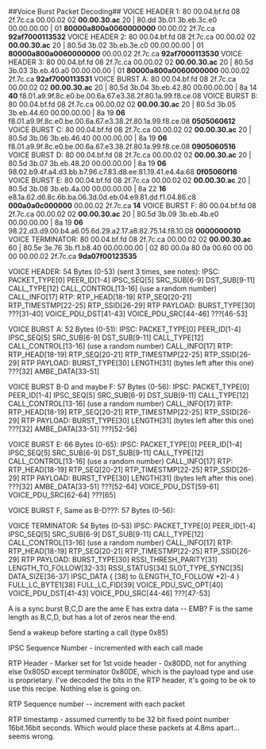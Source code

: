 ##Voice Burst Packet Decoding##
    VOICE HEADER 1:   80  00.04.bf.fd  08  2f.7c.ca  00.00.02  02  **00.00.30.ac**  20  |  80.dd  3b.01  3b.eb.3c.e0  00.00.00.00  |  01  **80000a800a0060000000**  00.00.02  2f.7c.ca  **92af7000113532**
    VOICE HEADER 2:   80  00.04.bf.fd  08  2f.7c.ca  00.00.02  02  **00.00.30.ac**  20  |  80.5d  3b.02  3b.eb.3e.c0  00.00.00.00  |  01  **80000a800a0060000000**  00.00.02  2f.7c.ca  **92af7000113530**
    VOICE HEADER 3:   80  00.04.bf.fd  08  2f.7c.ca  00.00.02  02  **00.00.30.ac**  20  |  80.5d  3b.03  3b.eb.40.a0  00.00.00.00  |  01  **80000a800a0060000000**  00.00.02  2f.7c.ca  **92af7000113531**
    VOICE BURST A:    80  00.04.bf.fd  08  2f.7c.ca  00.00.02  02  **00.00.30.ac**  20  |  80.5d  3b.04  3b.eb.42.80  00.00.00.00  |  8a  14  **40**  f8.01.a9.9f.8c.e0.be.00.6a.67.e3.38.2f.80.1a.99.f8.ce.08
    VOICE BURST B:    80  00.04.bf.fd  08  2f.7c.ca  00.00.02  02  **00.00.30.ac**  20  |  80.5d  3b.05  3b.eb.44.60  00.00.00.00  |  8a  19  **06**  f8.01.a9.9f.8c.e0.be.00.6a.67.e3.38.2f.80.1a.99.f8.ce.08  **0505060612**
    VOICE BURST C:    80  00.04.bf.fd  08  2f.7c.ca  00.00.02  02  **00.00.30.ac**  20  |  80.5d  3b.06  3b.eb.46.40  00.00.00.00  |  8a  19  **06**  f8.01.a9.9f.8c.e0.be.00.6a.67.e3.38.2f.80.1a.99.f8.ce.08  **0905060516**
    VOICE BURST D:    80  00.04.bf.fd  08  2f.7c.ca  00.00.02  02  **00.00.30.ac**  20  |  80.5d  3b.07  3b.eb.48.20  00.00.00.00  |  8a  19  **06**  98.02.b9.4f.a4.d3.bb.b7.96.c7.83.d8.ee.81.19.41.e4.4a.68  **0f05060f16**
    VOICE BURST E:    80  00.04.bf.fd  08  2f.7c.ca  00.00.02  02  **00.00.30.ac**  20  |  80.5d  3b.08  3b.eb.4a.00  00.00.00.00  |  8a  22  **16**  e8.1a.62.d6.8c.6b.ba.06.3d.0d.eb.04.e9.81.dd.f1.04.86.c8  **000a0a0c000000**  00.00.02  2f.7c.ca  **14**
    VOICE BURST F:    80  00.04.bf.fd  08  2f.7c.ca  00.00.02  02  **00.00.30.ac**  20  |  80.5d  3b.09  3b.eb.4b.e0  00.00.00.00  |  8a  19  **06**  98.22.d3.d9.00.b4.a6.05.6d.29.a2.17.a8.82.75.14.f8.10.08  **0000000010**
    VOICE TERMINATOR: 80  00.04.bf.fd  08  2f.7c.ca  00.00.02  02  **00.00.30.ac**  60  |  80.5e  3e.76  3b.f1.b8.40  00.00.00.00  |  02  80  00.0a  80  0a  00.60  00  00  00  00.00.02  2f.7c.ca  **9da07f00123535**

 
VOICE HEADER: 54 Bytes (0-53) (sent 3 times, see notes):
    IPSC:
        PACKET_TYPE[0]
        PEER_ID[1-4]
        IPSC_SEQ[5]
        SRC_SUB[6-9]
        DST_SUB[9-11]
        CALL_TYPE[12]
        CALL_CONTROL[13-16]  (use a random number)
        CALL_INFO[17]
            RTP:
                RTP_HEAD[18-19]
                RTP_SEQ[20-21]
                RTP_TIMESTMP[22-25]
                RTP_SSID[26-29]
                    RTP PAYLOAD:
                        BURST_TYPE[30]
                        ???[31-40]
                        VOICE_PDU_DST[41-43]
                        VOICE_PDU_SRC[44-46]
                        ???[46-53]

VOICE BURST A: 52 Bytes (0-51):
    IPSC:
        PACKET_TYPE[0]
        PEER_ID[1-4]
        IPSC_SEQ[5]
        SRC_SUB[6-9]
        DST_SUB[9-11]
        CALL_TYPE[12]
        CALL_CONTROL[13-16]  (use a random number)
        CALL_INFO[17]
            RTP:
                RTP_HEAD[18-19]
                RTP_SEQ[20-21]
                RTP_TIMESTMP[22-25]
                RTP_SSID[26-29]
                    RTP PAYLOAD:
                        BURST_TYPE[30]
                        LENGTH[31]  (bytes left after this one)
                        ???[32]
                        AMBE_DATA[33-51]

VOICE BURST B-D and maybe F: 57 Bytes (0-56):
    IPSC:
        PACKET_TYPE[0]
        PEER_ID[1-4]
        IPSC_SEQ[5]
        SRC_SUB[6-9]
        DST_SUB[9-11]
        CALL_TYPE[12]
        CALL_CONTROL[13-16]  (use a random number)
        CALL_INFO[17]
            RTP:
                RTP_HEAD[18-19]
                RTP_SEQ[20-21]
                RTP_TIMESTMP[22-25]
                RTP_SSID[26-29]
                    RTP PAYLOAD:
                        BURST_TYPE[30]
                        LENGTH[31]  (bytes left after this one)
                        ???[32]
                        AMBE_DATA[33-51]
                        ???[52-56]
                        
VOICE BURST E: 66 Bytes (0-65):
    IPSC:
        PACKET_TYPE[0]
        PEER_ID[1-4]
        IPSC_SEQ[5]
        SRC_SUB[6-9]
        DST_SUB[9-11]
        CALL_TYPE[12]
        CALL_CONTROL[13-16]  (use a random number)
        CALL_INFO[17]
            RTP:
                RTP_HEAD[18-19]
                RTP_SEQ[20-21]
                RTP_TIMESTMP[22-25]
                RTP_SSID[26-29]
                    RTP PAYLOAD:
                        BURST_TYPE[30]
                        LENGTH[31]  (bytes left after this one)
                        ???[32]
                        AMBE_DATA[33-51]
                        ???[52-64]
                        VOICE_PDU_DST[59-61]
                        VOICE_PDU_SRC[62-64]
                        ???[65]

VOICE BURST F, Same as B-D???: 57 Bytes (0-56): 

VOICE TERMINATOR: 54 Bytes (0-53)
    IPSC:
        PACKET_TYPE[0]
        PEER_ID[1-4]
        IPSC_SEQ[5]
        SRC_SUB[6-9]
        DST_SUB[9-11]
        CALL_TYPE[12]
        CALL_CONTROL[13-16]  (use a random number)
        CALL_INFO[17]
            RTP:
                RTP_HEAD[18-19]
                RTP_SEQ[20-21]
                RTP_TIMESTMP[22-25]
                RTP_SSID[26-29]
                    RTP PAYLOAD:
                        BURST_TYPE[30]
                        RSSI_THRESH_PARITY[31]
                        LENGTH_TO_FOLLOW[32-33]
                        RSSI_STATUS[34]
                        SLOT_TYPE_SYNC[35]
                        DATA_SIZE[36-37]
                        IPSC_DATA { [38] to (LENGTH_TO_FOLLOW *2)-4 }
                        FULL_LC_BYTE1[38]
                        FULL_LC_FID[39]
                        VOICE_PDU_SVC_OPT[40]
                        VOICE_PDU_DST[41-43]
                        VOICE_PDU_SRC[44-46]
                        ???[47-53]


 A is a sync burst
 B,C,D are the ame
 E has extra data -- EMB?
 F is the same length as B,C,D, but has a lot of zeros near the end.

Send a wakeup before starting a call (type 0x85)

IPSC Sequence Number - incremented with each call made

RTP Header - Marker set for 1st voide header - 0x80DD, not for anything else 0x805D except terminator 0x80DE, which is the payload type and use is proprietary.
I've decoded the bits in the RTP header, it's going to be ok to use this recipe. Nothing else is going on.

RTP Sequence number -- increment with each packet

RTP timestamp - assumed currently to be 32 bit fixed point number 16bit.16bit seconds. Which would place these packets at 4.8ms apart... seems wrong.